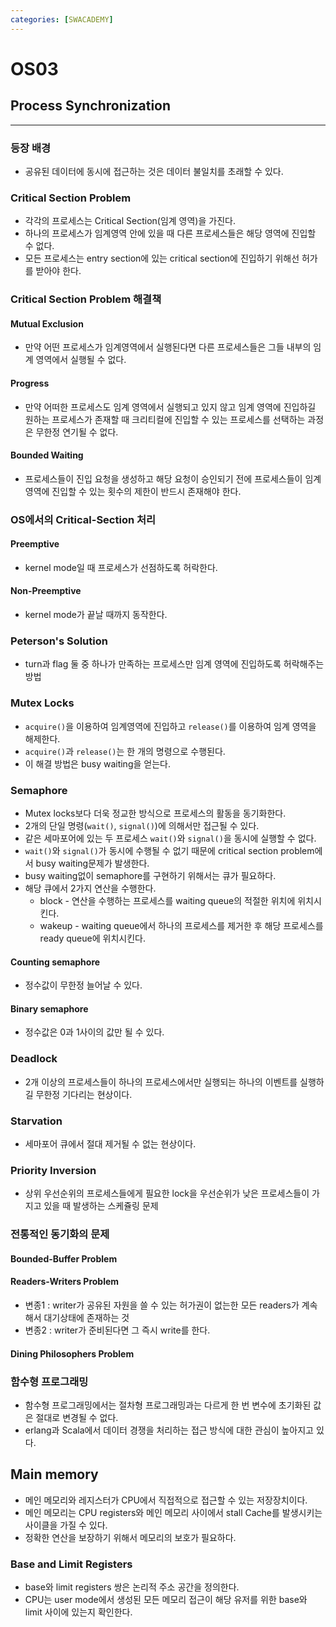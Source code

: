```yaml
---
categories: [SWACADEMY]
---
```


# OS03

## Process Synchronization

---

### 등장 배경

- 공유된 데이터에 동시에 접근하는 것은 데이터 불일치를 초래할 수 있다.

### Critical Section Problem

- 각각의 프로세스는 Critical Section(임계 영역)을 가진다.
- 하나의 프로세스가 임계영역 안에 있을 때 다른 프로세스들은 해당 영역에 진입할 수 없다.
- 모든 프로세스는 entry section에 있는 critical section에 진입하기 위해선 허가를 받아야 한다.

### Critical Section Problem 해결책

#### Mutual Exclusion

- 만약 어떤 프로세스가 임계영역에서 실행된다면 다른 프로세스들은 그들 내부의 임계 영역에서 실행될 수 없다.

#### Progress

- 만약 어떠한 프로세스도 임계 영역에서 실행되고 있지 않고 임계 영역에 진입하길 원하는 프로세스가 존재할 때 크리티컬에 진입할 수 있는 프로세스를 선택하는 과정은 무한정 연기될 수 없다.

#### Bounded Waiting

- 프로세스들이 진입 요청을 생성하고 해당 요청이 승인되기 전에 프로세스들이 임계 영역에 진입할 수 있는 횟수의 제한이 반드시 존재해야 한다.

### OS에서의 Critical-Section 처리

#### Preemptive

- kernel mode일 때 프로세스가 선점하도록 허락한다.

#### Non-Preemptive

- kernel mode가 끝날 때까지 동작한다.

### Peterson's Solution

- turn과 flag 둘 중 하나가 만족하는 프로세스만 임계 영역에 진입하도록 허락해주는 방법

### Mutex Locks

- `acquire()`을 이용하여 임계영역에 진입하고 `release()`를 이용하여 임계 영역을 해제한다.
- `acquire()`과 `release()`는 한 개의 명령으로 수행된다.
- 이 해결 방법은 busy waiting을 얻는다.

### Semaphore

- Mutex locks보다 더욱 정교한 방식으로 프로세스의 활동을 동기화한다.
- 2개의 단일 명령(`wait()`, `signal()`)에 의해서만 접근될 수 있다.
- 같은 세마포어에 있는 두 프로세스 `wait()`와 `signal()`을 동시에 실행할 수 없다.
- `wait()`와 `signal()`가 동시에 수행될 수 없기 때문에 critical section problem에서 busy waiting문제가 발생한다.
- busy waiting없이 semaphore를 구현하기 위해서는 큐가 필요하다.
- 해당 큐에서 2가지 연산을 수행한다.
  - block - 연산을 수행하는 프로세스를 waiting queue의 적절한 위치에 위치시킨다.
  - wakeup - waiting queue에서 하나의 프로세스를 제거한 후 해당 프로세스를 ready queue에 위치시킨다.

#### Counting semaphore

- 정수값이 무한정 늘어날 수 있다.

#### Binary semaphore

- 정수값은 0과 1사이의 값만 될 수 있다.

### Deadlock

- 2개 이상의 프로세스들이 하나의 프로세스에서만 실행되는 하나의 이벤트를 실행하길 무한정 기다리는 현상이다.

### Starvation

- 세마포어 큐에서 절대 제거될 수 없는 현상이다.

### Priority Inversion

- 상위 우선순위의 프로세스들에게 필요한 lock을 우선순위가 낮은 프로세스들이 가지고 있을 때 발생하는 스케쥴링 문제

### 전통적인 동기화의 문제

#### Bounded-Buffer Problem
#### Readers-Writers Problem
  - 변종1 : writer가 공유된 자원을 쓸 수 있는 허가권이 없는한 모든 readers가 계속해서 대기상태에 존재하는 것
  - 변종2 : writer가 준비된다면 그 즉시 write를 한다.
#### Dining Philosophers Problem

### 함수형 프로그래밍

- 함수형 프로그래밍에서는 절차형 프로그래밍과는 다르게 한 번 변수에 초기화된 값은 절대로 변경될 수 없다.
- erlang과 Scala에서 데이터 경쟁을 처리하는 접근 방식에 대한 관심이 높아지고 있다. 

## Main memory

- 메인 메모리와 레지스터가 CPU에서 직접적으로 접근할 수 있는 저장장치이다.
- 메인 메모리는 CPU registers와 메인 메모리 사이에서 stall Cache를 발생시키는 사이클을 가질 수 있다.
- 정확한 연산을 보장하기 위해서 메모리의 보호가 필요하다.

### Base and Limit Registers

- base와 limit registers 쌍은 논리적 주소 공간을 정의한다.
- CPU는 user mode에서 생성된 모든 메모리 접근이 해당 유저를 위한 base와 limit 사이에 있는지 확인한다.
